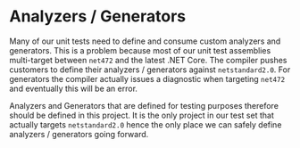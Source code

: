﻿Analyzers / Generators
===

Many of our unit tests need to define and consume custom analyzers and generators. This is a problem because most of our unit test assemblies multi-target between `net472` and the latest .NET Core. The compiler pushes customers to define their analyzers / generators against `netstandard2.0`. For generators the compiler actually issues a diagnostic when targeting `net472` and eventually this will be an error.

Analyzers and Generators that are defined for testing purposes therefore should be defined in this project. It is the only project in our test set that actually targets `netstandard2.0` hence the only place we can safely define analyzers / generators going forward. 

